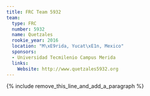 ```yaml
---
title: FRC Team 5932
team:
  type: FRC
  number: 5932
  name: Quetzales
  rookie_year: 2016
  location: "M\xE9rida, Yucat\xE1n, Mexico"
  sponsors:
  - Universidad Tecmilenio Campus Merida
  links:
    Website: http://www.quetzales5932.org
---
```


{% include remove_this_line_and_add_a_paragraph %}